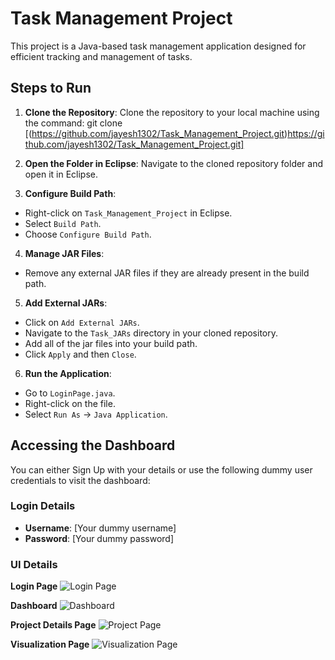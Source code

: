 # Task Management Project

This project is a Java-based task management application designed for efficient tracking and management of tasks.

## Steps to Run

1. **Clone the Repository**: 
   Clone the repository to your local machine using the command:
   git clone [(https://github.com/jayesh1302/Task_Management_Project.git)https://github.com/jayesh1302/Task_Management_Project.git]

2. **Open the Folder in Eclipse**: 
Navigate to the cloned repository folder and open it in Eclipse.

3. **Configure Build Path**:
- Right-click on `Task_Management_Project` in Eclipse.
- Select `Build Path`.
- Choose `Configure Build Path`.

4. **Manage JAR Files**:
- Remove any external JAR files if they are already present in the build path.

5. **Add External JARs**:
- Click on `Add External JARs`.
- Navigate to the `Task_JARs` directory in your cloned repository.
- Add all of the jar files into your build path.
- Click `Apply` and then `Close`.

6. **Run the Application**:
- Go to `LoginPage.java`.
- Right-click on the file.
- Select `Run As` -> `Java Application`.

## Accessing the Dashboard

You can either Sign Up with your details or use the following dummy user credentials to visit the dashboard:

### Login Details
- **Username**: [Your dummy username]
- **Password**: [Your dummy password]

### UI Details
**Login Page**
![Login Page](https://github.com/jayesh1302/Task_Management_Project/assets/46374452/636e9041-092f-4618-81f3-f1b204016720)

**Dashboard**
![Dashboard](https://github.com/jayesh1302/Task_Management_Project/assets/46374452/ef7b526d-22b1-4ff9-851d-c4a9b385a4ab)

**Project Details Page**
![Project Page](https://github.com/jayesh1302/Task_Management_Project/assets/46374452/4f5938a3-0b9a-49f7-a10f-1cd8d5325290)

**Visualization Page**
![Visualization Page](https://github.com/jayesh1302/Task_Management_Project/assets/46374452/2bdcdcbf-0dd9-4e6b-9ca1-634a4298e02f)


